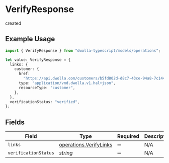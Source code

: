 # VerifyResponse

created

## Example Usage

```typescript
import { VerifyResponse } from "dwolla-typescript/models/operations";

let value: VerifyResponse = {
  links: {
    customer: {
      href:
        "https://api.dwolla.com/customers/b5fd802d-d8c7-43ce-94a8-7c14485b7042",
      type: "application/vnd.dwolla.v1.hal+json",
      resourceType: "customer",
    },
  },
  verificationStatus: "verified",
};
```

## Fields

| Field                                                            | Type                                                             | Required                                                         | Description                                                      | Example                                                          |
| ---------------------------------------------------------------- | ---------------------------------------------------------------- | ---------------------------------------------------------------- | ---------------------------------------------------------------- | ---------------------------------------------------------------- |
| `links`                                                          | [operations.VerifyLinks](../../models/operations/verifylinks.md) | :heavy_minus_sign:                                               | N/A                                                              |                                                                  |
| `verificationStatus`                                             | *string*                                                         | :heavy_minus_sign:                                               | N/A                                                              | verified                                                         |